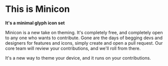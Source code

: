 # This is Minicon
**It's a minimal glyph icon set**

Minicon is a new take on theming. It's completely free, and completely open to any one who wants to contribute. Gone are the days of begging devs and designers for features and icons, simply create and open a pull request. Our core team will review your contributions, and we'll roll from there.

It's a new way to theme your device, and it runs on your contributions.
